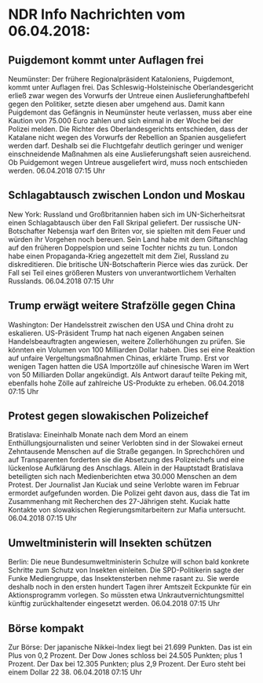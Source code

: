 # NDR Info Nachrichten vom 06.04.2018:


## Puigdemont kommt unter Auflagen frei
Neumünster: Der frühere Regionalpräsident Kataloniens, Puigdemont, kommt unter Auflagen frei. Das Schleswig-Holsteinische Oberlandesgericht erließ zwar wegen des Vorwurfs der Untreue einen Auslieferunghaftbefehl gegen den Politiker, setzte diesen aber umgehend aus. Damit kann Puigdemont das Gefängnis in Neumünster heute verlassen, muss aber eine Kaution von 75.000 Euro zahlen und sich einmal in der Woche bei der Polizei melden. Die Richter des Oberlandesgerichts entschieden, dass der Katalane nicht wegen des Vorwurfs der Rebellion an Spanien ausgeliefert werden darf. Deshalb sei die Fluchtgefahr deutlich geringer und weniger einschneidende Maßnahmen als eine Auslieferungshaft seien ausreichend. Ob Puidgemont wegen Untreue ausgeliefert wird, muss noch entschieden werden. 06.04.2018 07:15 Uhr 

## Schlagabtausch zwischen London und Moskau
New York:	Russland und Großbritannien haben sich im UN-Sicherheitsrat einen Schlagabtausch über den Fall Skripal geliefert. Der russische UN-Botschafter Nebensja warf den Briten vor, sie spielten mit  dem Feuer und würden ihr Vorgehen noch bereuen. Sein Land habe mit dem Giftanschlag auf den früheren Doppelspion und seine Tochter nichts zu tun. London habe einen Propaganda-Krieg angezettelt mit dem Ziel, Russland zu diskreditieren. Die britische UN-Botschafterin Pierce wies das zurück. Der Fall sei Teil eines größeren Musters von unverantwortlichem Verhalten Russlands. 06.04.2018 07:15 Uhr 

## Trump erwägt weitere Strafzölle gegen China
Washington: Der Handelsstreit zwischen den USA und China droht zu eskalieren. US-Präsident Trump hat nach eigenen Angaben seinen Handelsbeauftragten angewiesen, weitere Zollerhöhungen zu prüfen. Sie könnten ein Volumen von 100 Milliarden Dollar haben. Dies sei eine Reaktion auf unfaire Vergeltungsmaßnahmen Chinas, erklärte Trump. Erst vor wenigen Tagen hatten die USA Importzölle auf chinesische Waren im Wert von 50 Milliarden Dollar angekündigt. Als Antwort darauf teilte Peking mit, ebenfalls hohe Zölle auf zahlreiche US-Produkte zu erheben. 06.04.2018 07:15 Uhr 

## Protest gegen slowakischen Polizeichef
Bratislava: Eineinhalb Monate nach dem Mord an einem Enthüllungsjournalisten und seiner Verlobten sind in der Slowakei erneut Zehntausende Menschen auf die Straße gegangen. In Sprechchören und auf Transparenten forderten sie die Absetzung des Polizeichefs und eine lückenlose Aufklärung des Anschlags. Allein in der Hauptstadt Bratislava beteiligten sich nach Medienberichten etwa 30.000 Menschen an dem Protest. Der Journalist Jan Kuciak und seine Verlobte waren im Februar ermordet aufgefunden worden. Die Polizei geht davon aus, dass die Tat im Zusammenhang mit Recherchen des 27-Jährigen steht. Kuciak hatte Kontakte von slowakischen Regierungsmitarbeitern zur Mafia untersucht. 06.04.2018 07:15 Uhr 

## Umweltministerin will Insekten schützen
Berlin: Die neue Bundesumweltministerin Schulze will schon bald konkrete Schritte zum Schutz von Insekten einleiten. Die SPD-Politikerin sagte der Funke Mediengruppe, das Insektensterben nehme rasant zu. Sie werde deshalb noch in den ersten hundert Tagen ihrer Amtszeit Eckpunkte für ein Aktionsprogramm vorlegen. So müssten etwa Unkrautvernichtungsmittel künftig zurückhaltender eingesetzt werden. 06.04.2018 07:15 Uhr 

## Börse kompakt
Zur Börse: Der japanische Nikkei-Index liegt bei 21.699 Punkten. Das ist ein Plus von 0,2 Prozent. Der Dow Jones schloss bei 24.505 Punkten; plus 1 Prozent. Der Dax bei 12.305 Punkten; plus 2,9 Prozent. Der Euro steht bei einem Dollar 22 38. 06.04.2018 07:15 Uhr 

